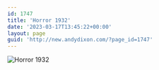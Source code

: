 ```yaml
---
id: 1747
title: 'Horror 1932'
date: '2023-03-17T13:45:22+00:00'
layout: page
guid: 'http://new.andydixon.com/?page_id=1747'
---
```


![Horror 1932](https://i0.wp.com/assets.g8x2.ldn.idrivee2-23.com/posters/Horror%201932%2001.jpg?w=1200&ssl=1 "Horror 1932")